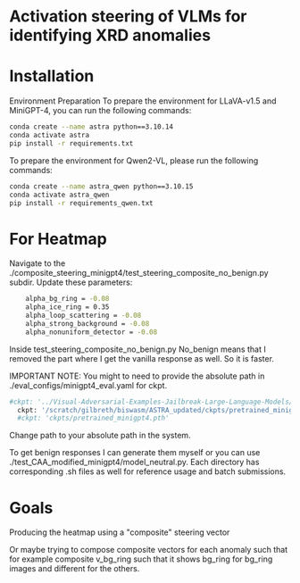 # Activation steering of VLMs for identifying XRD anomalies

# Installation
Environment Preparation
To prepare the environment for LLaVA-v1.5 and MiniGPT-4, you can run the following commands:
```bash
conda create --name astra python==3.10.14
conda activate astra
pip install -r requirements.txt
```

To prepare the environment for Qwen2-VL, please run the following commands:
```bash
conda create --name astra_qwen python==3.10.15
conda activate astra_qwen
pip install -r requirements_qwen.txt
```
# For Heatmap
Navigate to the ./composite_steering_minigpt4/test_steering_composite_no_benign.py subdir.
Update these parameters:
```bash
    alpha_bg_ring = -0.08
    alpha_ice_ring = 0.35
    alpha_loop_scattering = -0.08
    alpha_strong_background = -0.08
    alpha_nonuniform_detector = -0.08
```
Inside test_steering_composite_no_benign.py
No_benign means that I removed the part where I get the vanilla response as well. So it is faster.

IMPORTANT NOTE: You might to need to provide the absolute path in ./eval_configs/minigpt4_eval.yaml for ckpt. 
```bash
#ckpt: '../Visual-Adversarial-Examples-Jailbreak-Large-Language-Models/ckpts/pretrained_minigpt4.pth'
  ckpt: '/scratch/gilbreth/biswasm/ASTRA_updated/ckpts/pretrained_minigpt4.pth'
  #ckpt: 'ckpts/pretrained_minigpt4.pth'
```
Change path to your absolute path in the system.

To get benign responses I can generate them myself or you can use ./test_CAA_modified_minigpt4/model_neutral.py.
Each directory has corresponding .sh files as well for reference usage and batch submissions.


# Goals
Producing the heatmap using a "composite" steering vector

Or maybe trying to compose composite vectors for each anomaly such that for example composite v_bg_ring such that it shows bg_ring for bg_ring images and different for the others.
